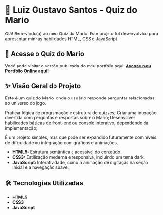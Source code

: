# 🚀 Luiz Gustavo Santos - Quiz do Mario

Olá! Bem-vindo(a) ao meu Quiz do Mario. Este projeto foi desenvolvido para apresentar minhas habilidades HTML, CSS e JavaScript

## 🔗 Acesse o Quiz do Mario

Você pode visitar a versão publicada do meu portfólio aqui:
[**Acesse meu Portfólio Online aqui!**](https://gustavodevv.github.io/quizmario/)

## ✨ Visão Geral do Projeto

Este é um quiz do Mario, onde o usuário responde perguntas relacionadas ao universo do jogo.

Praticar lógica de programação e estrutura de quizzes;
Criar uma interação divertida com perguntas e respostas sobre o Mario;
Desenvolver habilidades básicas de front-end ou console interativo, dependendo da implementação;

É um projeto simples, mas que pode ser expandido futuramente com níveis de dificuldade ou integração com gráficos e animações.

* **HTML5:** Estrutura semântica e acessível do conteúdo.
* **CSS3:** Estilização moderna e responsiva, incluindo um tema dark.
* **JavaScript:** Interatividade, como a animação de digitação na seção inicial e a navegação suave.

## 🛠️ Tecnologias Utilizadas

* **HTML5**
* **CSS3**
* **JavaScript**
